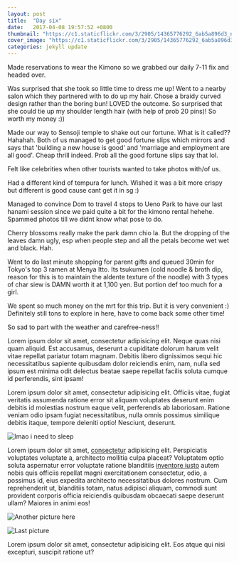 ```yaml
---
layout: post
title:  "Day six"
date:   2017-04-08 19:57:52 +0800
thumbnail: "https://c1.staticflickr.com/3/2905/14365776292_6ab5a896d3_n.jpg"
cover_image: "https://c1.staticflickr.com/3/2905/14365776292_6ab5a896d3_n.jpg"
categories: jekyll update
---
```


Made reservations to wear the Kimono so we grabbed our daily 7-11 fix and headed over.

Was surprised that she took so little time to dress me up! Went to a nearby salon which they partnered with to do up my hair. Chose a braidy curved design rather than the boring bun! LOVED the outcome. So surprised that she could tie up my shoulder length hair (with help of prob 20 pins)! So worth my money :))

Made our way to Sensoji temple to shake out our fortune. What is it called?? Hahahah. Both of us managed to get good fortune slips which mirrors and says that 'building a new house is good' and 'marriage and employment are all good'. Cheap thrill indeed. Prob all the good fortune slips say that lol.

Felt like celebrities when other tourists wanted to take photos with/of us.

Had a different kind of tempura for lunch. Wished it was a bit more crispy but different is good cause cant get it in sg :)

Managed to convince Dom to travel 4 stops to Ueno Park to have our last hanami session since we paid quite a bit for the kimono rental hehehe. Spammed photos till we didnt know what pose to do. 

Cherry blossoms really make the park damn chio la. But the dropping of the leaves damn ugly, esp when people step and all the petals become wet wet and black. Hah.

Went to do last minute shopping for parent gifts and queued 30min for Tokyo's top 3 ramen at Menya Itto. Its tsukumen (cold noodle & broth dip, reason for this is to maintain the aldente texture of the noodle) with 3 types of char siew is DAMN worth it at 1,100 yen. But portion def too much for a girl.

We spent so much money on the mrt for this trip. But it is very convenient :) Definitely still tons to explore in here, have to come back some other time!

So sad to part with the weather and carefree-ness!!









Lorem ipsum dolor sit amet, consectetur adipisicing elit. Neque quas nisi quam aliquid. Est accusamus, deserunt a cupiditate dolorum harum velit vitae repellat pariatur totam magnam. Debitis libero dignissimos sequi hic necessitatibus sapiente quibusdam dolor reiciendis enim, nam, nulla sed ipsum est minima odit delectus beatae saepe repellat facilis soluta cumque id perferendis, sint ipsam!

Lorem ipsum dolor sit amet, consectetur adipisicing elit. Officiis vitae, fugiat veritatis assumenda ratione error sit aliquam voluptates deserunt enim debitis id molestias nostrum eaque velit, perferendis ab laboriosam. Ratione veniam odio ipsam fugiat necessitatibus, nulla omnis possimus similique debitis itaque, tempore deleniti optio! Nesciunt, deserunt.

![lmao i need to sleep](https://igcdn-photos-g-a.akamaihd.net/hphotos-ak-xaf1/t51.2885-15/e35/12747819_1169338249767790_1108456351_n.jpg)

Lorem ipsum dolor sit amet, [consectetur] adipisicing elit. Perspiciatis voluptates voluptate a, architecto mollitia culpa placeat? Voluptatem optio soluta aspernatur error voluptate ratione blanditiis [inventore iusto] autem nobis quis officiis repellat magni exercitationem consectetur, odio, a possimus id, eius expedita architecto necessitatibus dolores nostrum. Cum reprehenderit ut, blanditiis totam, natus adipisci aliquam, commodi sunt provident corporis officia reiciendis quibusdam obcaecati saepe deserunt ullam? Maiores in animi eos!

![Another picture here](http://im.vsco.co/1/51f48bb095e8247120/5687e0ce6e331ed31f8b4567/a2d7c7cb-9cab-4888-b0d3-21ddb580b82f.jpg)

![Last picture](http://im.vsco.co/1/51f48bb095e8247120/56c9e7a240955b61337b8a77/vsco_022216.jpg)

Lorem ipsum dolor sit amet, consectetur adipisicing elit. Eos atque qui nisi excepturi, suscipit ratione ut?

[consectetur]:		http://www.google.com
[inventore iusto]:	http://www.facebook.com